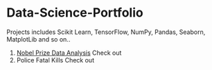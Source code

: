 # Data-Science-Portfolio
Projects includes Scikit Learn, TensorFlow, NumPy, Pandas, Seaborn, MatplotLib and so on..
1. [Nobel Prize Data Analysis](https://nbviewer.jupyter.org/github/simran2427/Data-Science-Portfolio/blob/main/Data%20Analysis/Nobel_Prize%20-%20Data_Analysis.ipynb)
   Check out
2. Police Fatal Kills
   Check out
